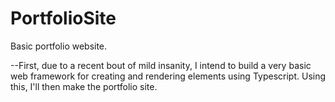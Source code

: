 # PortfolioSite
Basic portfolio website. 

--First, due to a recent bout of mild insanity, I intend to build a very basic web framework for creating and rendering elements using Typescript. Using this, I'll then make the portfolio site. 